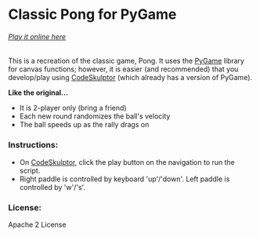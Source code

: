 # Classic Pong for PyGame
###### [Play it online here](http://www.codeskulptor.org/#user41_IEECkGySF5_0.py)

This is a recreation of the classic game, Pong. It uses the [PyGame](http://www.pygame.org/hifi.html) library for canvas functions; however, it is easier (and recommended) that you develop/play using [CodeSkulptor](http://www.codeskulptor.org/#user41_IEECkGySF5_0.py) (which already has a version of PyGame).

**Like the original...**
- It is 2-player only (bring a friend)
- Each new round randomizes the ball's velocity
- The ball speeds up as the rally drags on


### Instructions:
- On [CodeSkulptor](http://www.codeskulptor.org/#user41_IEECkGySF5_0.py), click the play button on the navigation to run the script.
- Right paddle is controlled by keyboard 'up'/'down'. Left paddle is controlled by 'w'/'s'.

### License:
Apache 2 License
